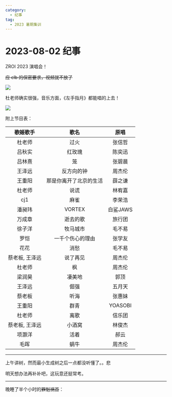 ```yaml
---
category:
  - 纪事
tag:
  - 2023 暑期集训
---
```


# 2023-08-02 纪事

ZROI 2023 演唱会！

~~应 clb 的保密要求，视频就不放了~~

<!-- more -->

![](https://i.postimg.cc/DwkD9sx9/IMG-20230802-181452-edit-307250682069783.jpg)

杜老师确实很强，音乐方面，《左手指月》都能唱的上去！

![](https://i.postimg.cc/Cxpvd0TX/01046a5cde07c5be30825c8c732a3f8c.png)

附上节目表：

| ~~歌姬~~歌手   | 歌名                 | 原唱       |
| :-----------: | :------------------: | :--------: |
| 杜老师        | 过火                  | 张信哲     |
| 吕秋实        | 红玫瑰                | 陈奕迅     |
| 吕林熹        | 笼                   | 张碧晨     |
| 王泽远        | 反方向的钟            | 周杰伦     |
| 王重阳        | 那是你离开了北京的生活 | 薛之谦     |
| 杜老师        | 说谎                  | 林宥嘉     |
| cj1           | 麻雀                 | 李荣浩     |
| 潘昶玮        | VORTEX               | 白鲨JAWS   |
| 万成章        | 逝去的歌              | 旅行团     |
| 徐子洋        | 牧马城市              | 毛不易     |
| 罗恺          | 一千个伤心的理由       | 张学友     |
| 花花          | 消愁                  | 毛不易     |
| 蔡老板, 王泽远 | 说了再见              | 周杰伦     |
| 杜老师        | 枫                    | 周杰伦     |
| 梁润昊        | 凄美地                | 郭顶       |
| 王泽远        | 倔强                  | 五月天     |
| 蔡老板        | 听海                  | 张惠妹     |
| 王重阳        | 群青                  | YOASOBI    |
| 杜老师        | 离歌                  | 信乐团     |
| 蔡老板, 王泽远 | 小酒窝                | 林俊杰     |
| 项灏洋        | 活着                  | 郝云       |
| 毛晖          | 蜗牛                  | 周杰伦     |

---

上午讲树，然而最小生成树之后一点都没听懂了。。悲

明天想办法再补补吧，这玩意还挺常考。

---

晚睡了半个小时的~~罪魁祸首~~：

<BiliBili bvid='BV1ph4y1g75E' />
